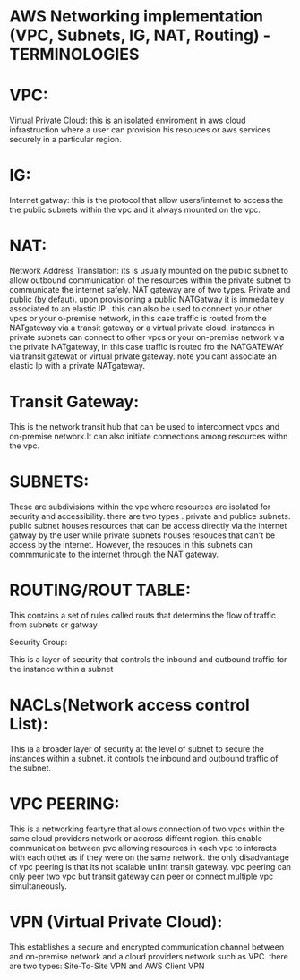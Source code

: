 




# AWS Networking implementation (VPC, Subnets, IG, NAT, Routing) - TERMINOLOGIES

# VPC: 

Virtual Private Cloud: this is an isolated enviroment in aws cloud infrastruction where a user can provision his resouces or aws services securely in a particular region.

# IG: 

Internet gatway: this is the protocol that allow users/internet to access the the public subnets within the vpc and it always mounted on the vpc.

# NAT: 

Network Address Translation: its is usually mounted on the public subnet to allow outbound communication of the resources within the private subnet to communicate the internet safely. NAT gateway are of two types. Private and public (by defaut). upon provisioning a public NATGatway it is immedaitely associated to an elastic IP . this can also be used to connect your other vpcs or your o-premise network, in this case traffic is routed from the NATgateway via a transit gateway or a virtual private cloud. instances in private subnets can connect to other vpcs or your on-premise network via the private NATgateway, in this case traffic is routed fro the NATGATEWAY via transit gatewat or virtual private gateway. note you cant associate an elastic Ip with a private NATgateway.

# Transit Gateway:

This is the network transit hub that can be used to interconnect vpcs and on-premise network.It can also initiate connections among resources withn the vpc.

# SUBNETS: 

These are subdivisions within the vpc where resources are isolated for security and accessibility. there are two types . private and publice subnets. public subnet houses resources that can be access directly via the internet gatway by the user while private subnets houses resouces that can't be access by the internet. However, the resouces in this subnets can commmunicate to the internet through the NAT gateway.

# ROUTING/ROUT TABLE:

This contains a set of rules called routs that determins the flow of traffic from subnets or gatway

Security Group: 

This is a layer of security that controls the inbound and outbound traffic for the instance within a subnet

# NACLs(Network access control List): 

This ia a broader layer of security at the level of subnet to secure the instances within a subnet. it controls the inbound and outbound traffic of the subnet.

# VPC PEERING: 

This is a networking feartyre that allows connection of two vpcs within the same cloud providers network or accross differnt region. this enable communication between pvc allowing resources in each vpc to interacts with each othet as if they were on the same network. the only disadvantage of vpc peering is that its not scalable unlint transit gateway. vpc peering can only peer two vpc but transit gateway can peer or connect multiple vpc simultaneously.

# VPN (Virtual Private Cloud):

This establishes a secure and encrypted communication channel between and on-premise network and a cloud providers network such as VPC. there are two types: Site-To-Site VPN and AWS Client VPN





























